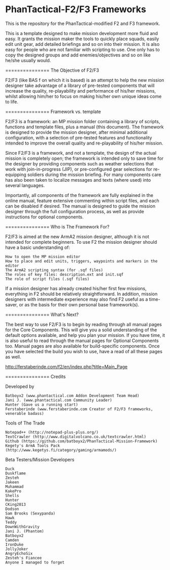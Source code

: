PhanTactical-F2/F3 Frameworks
===============

This is the repository for the PhanTactical-modified F2 and F3 framework.

This is a template designed to make mission development more fluid and easy. It grants the mission maker the tools to quickly place squads, easily edit unit gear, add detailed briefings and so on into their mission. It is also easy for people who are not familiar with scripting to use. One only has to copy the designed groups and add enemies/objectives and so on like he/she usually would.

===============
The Objective of F2/F3

F2/F3 (like BAS f on which it is based) is an attempt to help the new mission designer take advantage of a library of pre-tested components that will increase the quality, re-playability and performance of his/her missions, whilst allowing him/her to focus on making his/her own unique ideas come to life.

===============
Framework vs. template

F2/F3 is a framework: an MP mission folder containing a library of scripts, functions and template files, plus a manual (this document). The framework is designed to provide the mission designer, after minimal additional configuration, with a selection of pre-tested features and functionality intended to improve the overall quality and re-playability of his/her mission.

Since F2/F3 is a framework, and not a template, the design of the actual mission is completely open; the framework is intended only to save time for the designer by providing components such as weather selections that work with join-in-progress (JIP), or pre-configured gear selections for re-equipping soldiers during the mission briefing. For many components care has also been taken to localize messages and texts (where used) into several languages.

Importantly, all components of the framework are fully explained in the online manual, feature extensive commenting within script files, and each can be disabled if desired. The manual is designed to guide the mission designer through the full configuration process, as well as provide instructions for optional components.

===============
Who is The Framework For?

F2/F3 is aimed at the new ArmA2 mission designer, although it is not intended for complete beginners. To use F2 the mission designer should have a basic understanding of:

    How to open the MP mission editor
    How to place and edit units, triggers, waypoints and markers in the editor
    The ArmA2 scripting syntax (for .sqf files)
    The roles of key files: description.ext and init.sqf
    The role of script files (.sqf files)


If a mission designer has already created his/her first few missions, everything in F2 should be relatively straightforward. In addition, mission designers with intermediate experience may also find F2 useful as a time-saver, or as the basis for their own personal base framework(s). 

===============
What's Next?

The best way to use F2/F3 is to begin by reading through all manual pages for the Core Components. This will give you a solid understanding of the default options available, and help you plan your mission. If you have time, it is also useful to read through the manual pages for Optional Components too. Manual pages are also available for build-specific components. Once you have selected the build you wish to use, have a read of all these pages as well. 

http://ferstaberinde.com/f2/en/index.php?title=Main_Page

===============
Credits


Developed by
   
	Batboyx2 (www.phantactical.com Addon Development Team Head)
	Jani J. (www.phantactical.com Community Leader)
	Hunter (Gave us a running start)
	Ferstaberinde (www.ferstaberinde.com Creator of F2/F3 frameworks, venerable badass)


Tools of The Trade

	Notepad++ (http://notepad-plus-plus.org/)
	TextCrawler (http://www.digitalvolcano.co.uk/textcrawler.html)
	Github (https://github.com/batboyx2/PhanTactical-Mission-Framework)
	Kegety's ArmA Tools Pack (http://www.kegetys.fi/category/gaming/armamods/)


Beta Testers/Mission Developers
	
	Duck
	Duskflame
	Zesteh
	Jakeen
	Muhammad
	KakePro
	Shells
	Hunter
	CKing2013
	Dodson
	Sam Brooks (Sexypanda)
	Hawk
	Teddy
	DownWithGravity
	Jani J. (Phantom)
	Batboyx2
	Camden
	IronDuke
	JollyJoker
	AngryEchoSix
	Zesteh's Fiancee
	Anyone I managed to forget
	
